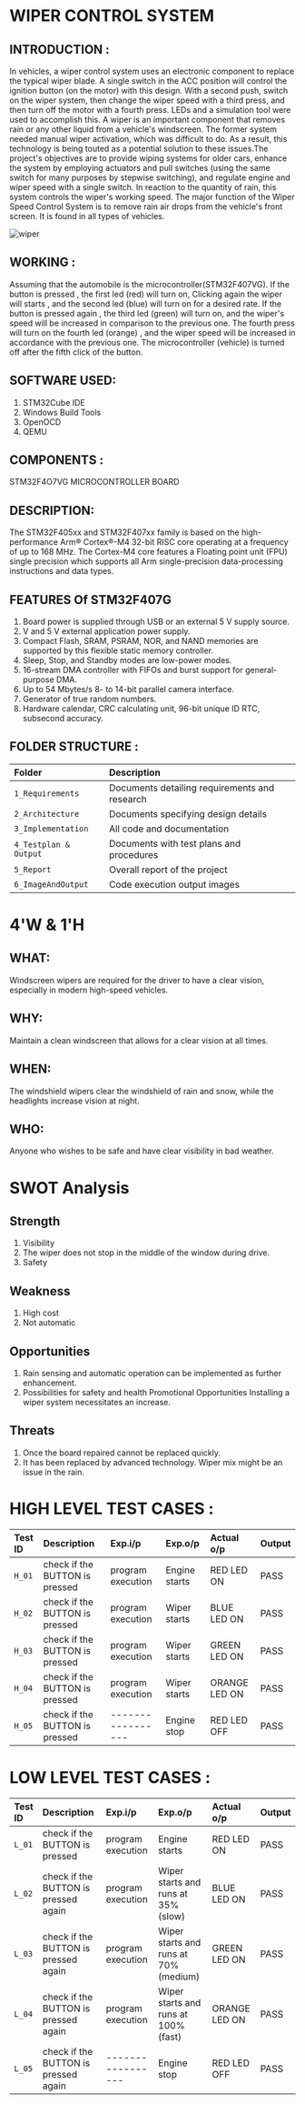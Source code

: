 # WIPER CONTROL SYSTEM
## INTRODUCTION :
In vehicles, a wiper control system uses an electronic component to replace the typical wiper blade. A single switch in the ACC position will control the ignition button (on the motor) with this design. With a second push, switch on the wiper system, then change the wiper speed with a third press, and then turn off the motor with a fourth press. LEDs and a simulation tool were used to accomplish this. A wiper is an important component that removes rain or any other liquid from a vehicle's windscreen. The former system needed manual wiper activation, which was difficult to do. As a result, this technology is being touted as a potential solution to these issues.The project's objectives are to provide wiping systems for older cars, enhance the system by employing actuators and pull switches (using the same switch for many purposes by stepwise switching), and regulate engine and wiper speed with a single switch. In reaction to the quantity of rain, this system controls the wiper's working speed. The major function of the Wiper Speed Control System is to remove rain air drops from the vehicle's front screen. It is found in all types of vehicles.

![wiper](https://user-images.githubusercontent.com/101053082/168267517-14051f89-f7b7-4a8b-a45e-e13e81693d18.jpg)
## WORKING  :
Assuming that the automobile is the microcontroller(STM32F407VG). If the button is pressed , the first led (red) will turn on, Clicking again the wiper will starts , and the second led (blue) will turn on for a desired rate. If the button is pressed again , the third led (green) will turn on, and the wiper's speed will be increased in comparison to the previous one. The fourth press will turn on the fourth led (orange) , and the wiper speed will be increased in accordance with the previous one. The microcontroller (vehicle) is turned off after the fifth click of the button.
## SOFTWARE USED:
 1. STM32Cube IDE 
 2. Windows Build Tools
 3. OpenOCD
 4. QEMU
## COMPONENTS :
STM32F4O7VG MICROCONTROLLER BOARD
## DESCRIPTION:
The STM32F405xx and STM32F407xx family is based on the high-performance Arm® Cortex®-M4 32-bit RISC core operating at a frequency of up to 168 MHz. The Cortex-M4 core features a Floating point unit (FPU) single precision which supports all Arm single-precision data-processing instructions and data types.
## FEATURES Of STM32F407G
1. Board power is supplied through USB or an external 5 V supply source.
2. V and 5 V external application power supply.
3. Compact Flash, SRAM, PSRAM, NOR, and NAND memories are supported by this flexible static memory controller.
4. Sleep, Stop, and Standby modes are low-power modes.
5. 16-stream DMA controller with FIFOs and burst support for general-purpose DMA.
6. Up to 54 Mbytes/s 8- to 14-bit parallel camera interface.
7. Generator of true random numbers.
8. Hardware calendar, CRC calculating unit, 96-bit unique ID RTC, subsecond accuracy.
## FOLDER STRUCTURE :

  |Folder |Description|
  |:------------------|:----------------|
  | `1_Requirements`    |Documents detailing requirements and research|
  | `2_Architecture`     |Documents specifying design details|
  | `3_Implementation`   |All code and documentation|
  | `4_Testplan & Output`|Documents with test plans and procedures|
  | `5_Report`           |Overall report of the project|
  | `6_ImageAndOutput`   |Code execution output images|
# 4'W & 1'H
## WHAT:
Windscreen wipers are required for the driver to have a clear vision, especially in modern high-speed vehicles.
## WHY:
Maintain a clean windscreen that allows for a clear vision at all times.
## WHEN:
The windshield wipers clear the windshield of rain and snow, while the headlights increase vision at night.
## WHO:
Anyone who wishes to be safe and have clear visibility in bad weather.
# SWOT Analysis
## Strength
1. Visibility
2. The wiper does not stop in the middle of the window during drive.
3. Safety
## Weakness
1. High cost
2. Not automatic
## Opportunities
1. Rain sensing and automatic operation can be implemented as further enhancement.
2. Possibilities for safety and health Promotional Opportunities Installing a wiper system necessitates an increase.
## Threats
1. Once the board repaired cannot be replaced quickly.
2. It has been replaced by advanced technology. Wiper mix might be an issue in the rain.
# HIGH LEVEL TEST CASES :

|Test ID |	Description |	Exp.i/p	| Exp.o/p |	Actual o/p |	Output |
|:-------|:-----------------|:----------|:--------|:---------------|:----------|
|`H_01`|	check if the BUTTON is pressed	|program execution|	Engine starts	|RED LED ON	|PASS|
|`H_02`|	check if the BUTTON is pressed	|program execution|	Wiper starts	|BLUE LED ON	|PASS|
|`H_03`|	check if the BUTTON is pressed	|program execution|	Wiper starts	|GREEN LED ON	|PASS|
|`H_04`|	check if the BUTTON is pressed	|program execution|	Wiper starts	|ORANGE LED ON	|PASS|
|`H_05`|	check if the BUTTON is pressed	|-----------------|	Engine stop	|RED LED OFF	|PASS|





# LOW LEVEL TEST CASES :
|Test ID |	Description |	Exp.i/p |	Exp.o/p	|Actual o/p	| Output|
|:-------|:-------------|:--------|:--------|:----------|:-------|
|`L_01`|	check if the BUTTON is pressed      |	program execution     |	Engine starts	| RED LED ON	                                  |PASS|
|`L_02`|	check if the BUTTON is pressed again|	program execution     |	Wiper starts and runs at 35% (slow)	| BLUE LED ON	      |PASS|
|`L_03`|	check if the BUTTON is pressed again|	program execution     |	Wiper starts and runs at 70%	(medium)| GREEN LED ON	      |PASS|
|`L_04`|	check if the BUTTON is pressed again|	program execution     |	Wiper starts and runs at 100% (fast)|ORANGE LED ON	    |PASS|
|`L_05`|	check if the BUTTON is pressed again|	-----------------     |	Engine stop	| RED LED OFF                                  	  |PASS|


